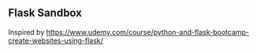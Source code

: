 ## Flask Sandbox
Inspired by https://www.udemy.com/course/python-and-flask-bootcamp-create-websites-using-flask/